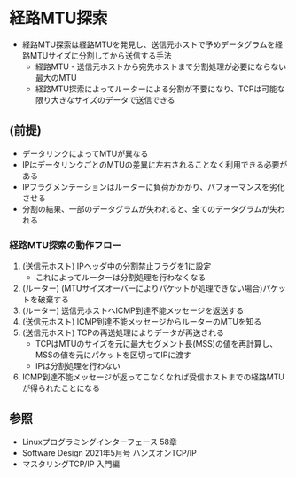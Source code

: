 # 経路MTU探索
- 経路MTU探索は経路MTUを発見し、送信元ホストで予めデータグラムを経路MTUサイズに分割してから送信する手法
  - 経路MTU - 送信元ホストから宛先ホストまで分割処理が必要にならない最大のMTU
  - 経路MTU探索によってルーターによる分割が不要になり、TCPは可能な限り大きなサイズのデータで送信できる

## (前提)
- データリンクによってMTUが異なる
- IPはデータリンクごとのMTUの差異に左右されることなく利用できる必要がある
- IPフラグメンテーションはルーターに負荷がかかり、パフォーマンスを劣化させる
- 分割の結果、一部のデータグラムが失われると、全てのデータグラムが失われる

### 経路MTU探索の動作フロー
1. (送信元ホスト) IPヘッダ中の分割禁止フラグを1に設定
    - これによってルーターは分割処理を行わなくなる
2. (ルーター) (MTUサイズオーバーによりパケットが処理できない場合)パケットを破棄する
3. (ルーター) 送信元ホストへICMP到達不能メッセージを返送する
4. (送信元ホスト) ICMP到達不能メッセージからルーターのMTUを知る
5. (送信元ホスト) TCPの再送処理によりデータが再送される
    - TCPはMTUのサイズを元に最大セグメント長(MSS)の値を再計算し、
      MSSの値を元にパケットを区切ってIPに渡す
    - IPは分割処理を行わない
6. ICMP到達不能メッセージが返ってこなくなれば受信ホストまでの経路MTUが得られたことになる

## 参照
- Linuxプログラミングインターフェース 58章
- Software Design 2021年5月号 ハンズオンTCP/IP
- マスタリングTCP/IP 入門編
